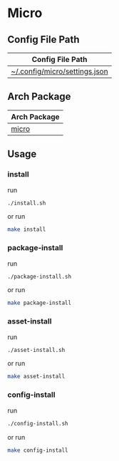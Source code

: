
# Micro


## Config File Path

| Config File Path |
| --- |
| [~/.config/micro/settings.json](./asset/overlay/etc/skel/.config/micro/settings.json) |


## Arch Package

| Arch Package |
| --- |
| [micro](https://archlinux.org/packages/extra/x86_64/micro/) |




## Usage


### install

run

``` sh
./install.sh
```

or run

``` sh
make install
```


### package-install

run

``` sh
./package-install.sh
```

or run

``` sh
make package-install
```


### asset-install

run

``` sh
./asset-install.sh
```

or run

``` sh
make asset-install
```


### config-install

run

``` sh
./config-install.sh
```

or run

``` sh
make config-install
```
